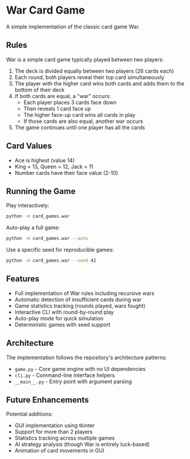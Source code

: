 # War Card Game

A simple implementation of the classic card game War.

## Rules

War is a simple card game typically played between two players:

1. The deck is divided equally between two players (26 cards each)
2. Each round, both players reveal their top card simultaneously
3. The player with the higher card wins both cards and adds them to the bottom of their deck
4. If both cards are equal, a "war" occurs:
   - Each player places 3 cards face down
   - Then reveals 1 card face up
   - The higher face-up card wins all cards in play
   - If those cards are also equal, another war occurs
5. The game continues until one player has all the cards

## Card Values

- Ace is highest (value 14)
- King = 13, Queen = 12, Jack = 11
- Number cards have their face value (2-10)

## Running the Game

Play interactively:

```bash
python -m card_games.war
```

Auto-play a full game:

```bash
python -m card_games.war --auto
```

Use a specific seed for reproducible games:

```bash
python -m card_games.war --seed 42
```

## Features

- Full implementation of War rules including recursive wars
- Automatic detection of insufficient cards during war
- Game statistics tracking (rounds played, wars fought)
- Interactive CLI with round-by-round play
- Auto-play mode for quick simulation
- Deterministic games with seed support

## Architecture

The implementation follows the repository's architecture patterns:

- `game.py` - Core game engine with no UI dependencies
- `cli.py` - Command-line interface helpers
- `__main__.py` - Entry point with argument parsing

## Future Enhancements

Potential additions:

- GUI implementation using tkinter
- Support for more than 2 players
- Statistics tracking across multiple games
- AI strategy analysis (though War is entirely luck-based)
- Animation of card movements in GUI

